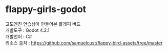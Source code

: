 # flappy-girls-godot
고도엔진 연습삼아 만들어본 플래피 버드<br/>
개발도구 : Godot 4.2.1<br/>
개발언어 : C#<br/>
리소스 출처 : https://github.com/samuelcust/flappy-bird-assets/tree/master<br/>
